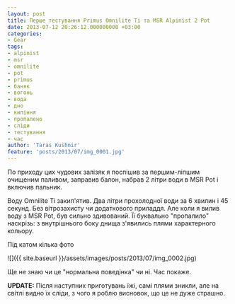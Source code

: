 ```yaml
---
layout: post
title: Перше тестування Primus Omnilite Ti та MSR Alpinist 2 Pot
date: 2013-07-12 20:26:12.000000000 +03:00
categories:
- Gear
tags:
- alpinist
- msr
- omnilite
- pot
- primus
- баняк
- вогонь
- вода
- дно
- кипіння
- пропалено
- сліди
- тестування
- час
author: 'Taras Kushnir'
feature: 'posts/2013/07/img_0001.jpg'
---
```


По приходу цих чудових залізяк я поспішив за першим-ліпшим очищеним паливом, заправив балон, набрав 2 літри води в MSR Pot і включив пальник.

Воду Omnilite Ti закип'ятив. Два літри прохолодної води за 6 хвилин і 45 секунд. Без вітрозахисту чи додаткового приладдя. Але коли я вилив воду з MSR Pot, був сильно здивований. Її буквально "пропалило" наскрізь: з внутрішнього боку днища з'явились плями характерного кольору.

Під катом кілька фото

<!--more-->

![]({{ site.baseurl }}/assets/images/posts/2013/07/img_0002.jpg)

Ще не знаю чи це "нормальна поведінка" чи ні. Час покаже.

<strong>UPDATE:</strong> Після наступних приготувань їжі, самі плями зникли, але на світлі видно їх сліди, з чого я роблю висновок, що це не дуже страшно.
